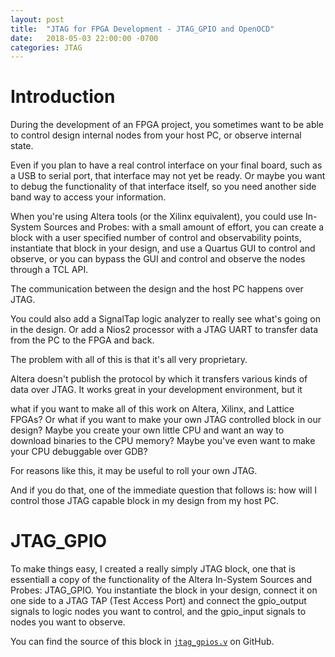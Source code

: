 ```yaml
---
layout: post
title:  "JTAG for FPGA Development - JTAG_GPIO and OpenOCD"
date:   2018-05-03 22:00:00 -0700
categories: JTAG
---
```


# Introduction

During the development of an FPGA project, you sometimes want to be able to control design internal nodes from your
host PC, or observe internal state.

Even if you plan to have a real control interface on your final board, such as a USB to serial port, that interface
may not yet be ready. Or maybe you want to debug the functionality of that interface itself, so you need another
side band way to access your information.

When you're using Altera tools (or the Xilinx equivalent), you could use In-System Sources and Probes: with a small
amount of effort, you can create a block with a user specified number of control and observability points, instantiate
that block in your design, and use a Quartus GUI to control and observe, or you can bypass the GUI and control and observe
the nodes through a TCL API.

The communication between the design and the host PC happens over JTAG.

You could also add a SignalTap logic analyzer to really see what's going on in the design.
Or add a Nios2 processor with a JTAG UART to transfer data from the PC to the FPGA and back.

The problem with all of this is that it's all very proprietary.

Altera doesn't publish the protocol by which it transfers various kinds of data over JTAG.  It works great in your development 
environment, but it 

what if you want to make all of this work on Altera, Xilinx, and Lattice
FPGAs? Or what if you want to make your own JTAG controlled block in our design? Maybe you create your own little CPU and 
want an way to download binaries to the CPU memory? Maybe you've even want to make your CPU debuggable over GDB?

For reasons like this, it may be useful to roll your own JTAG. 

And if you do that, one of the immediate question that follows is: how will I control those JTAG capable block in my design from
my host PC.

# JTAG_GPIO

To make things easy, I created a really simply JTAG block, one that is essentiall a copy of the functionality of the Altera In-System
Sources and Probes: JTAG_GPIO. You instantiate the block in your design, connect it on one side to a JTAG TAP (Test Access Port) and
connect the gpio_output signals to logic nodes you want to control, and the gpio_input signals to nodes you want to observe.

You can find the source of this block in [```jtag_gpios.v```](https://github.com/tomverbeure/jtag_gpios/blob/master/rtl/jtag_gpios.v) 
on GitHub.



